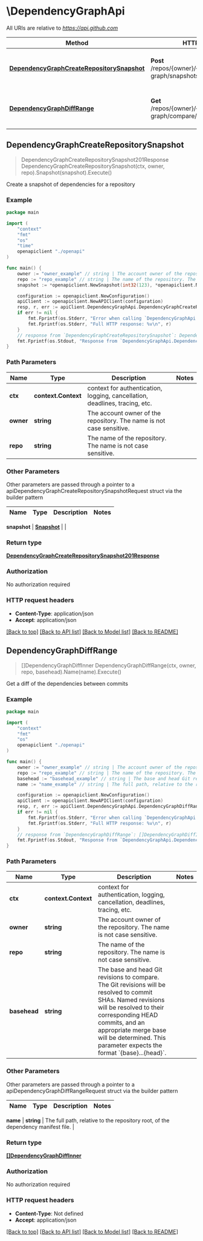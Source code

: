 # \DependencyGraphApi

All URIs are relative to *https://api.github.com*

Method | HTTP request | Description
------------- | ------------- | -------------
[**DependencyGraphCreateRepositorySnapshot**](DependencyGraphApi.md#DependencyGraphCreateRepositorySnapshot) | **Post** /repos/{owner}/{repo}/dependency-graph/snapshots | Create a snapshot of dependencies for a repository
[**DependencyGraphDiffRange**](DependencyGraphApi.md#DependencyGraphDiffRange) | **Get** /repos/{owner}/{repo}/dependency-graph/compare/{basehead} | Get a diff of the dependencies between commits



## DependencyGraphCreateRepositorySnapshot

> DependencyGraphCreateRepositorySnapshot201Response DependencyGraphCreateRepositorySnapshot(ctx, owner, repo).Snapshot(snapshot).Execute()

Create a snapshot of dependencies for a repository



### Example

```go
package main

import (
    "context"
    "fmt"
    "os"
    "time"
    openapiclient "./openapi"
)

func main() {
    owner := "owner_example" // string | The account owner of the repository. The name is not case sensitive.
    repo := "repo_example" // string | The name of the repository. The name is not case sensitive.
    snapshot := *openapiclient.NewSnapshot(int32(123), *openapiclient.NewSnapshotJob("5622a2b0-63f6-4732-8c34-a1ab27e102a11", "yourworkflowname_yourjobname"), "ddc951f4b1293222421f2c8df679786153acf689", "refs/heads/main", *openapiclient.NewSnapshotDetector("docker buildtime detector", "1.0.0", "http://example.com/docker-buildtimer-detector"), time.Now()) // Snapshot | 

    configuration := openapiclient.NewConfiguration()
    apiClient := openapiclient.NewAPIClient(configuration)
    resp, r, err := apiClient.DependencyGraphApi.DependencyGraphCreateRepositorySnapshot(context.Background(), owner, repo).Snapshot(snapshot).Execute()
    if err != nil {
        fmt.Fprintf(os.Stderr, "Error when calling `DependencyGraphApi.DependencyGraphCreateRepositorySnapshot``: %v\n", err)
        fmt.Fprintf(os.Stderr, "Full HTTP response: %v\n", r)
    }
    // response from `DependencyGraphCreateRepositorySnapshot`: DependencyGraphCreateRepositorySnapshot201Response
    fmt.Fprintf(os.Stdout, "Response from `DependencyGraphApi.DependencyGraphCreateRepositorySnapshot`: %v\n", resp)
}
```

### Path Parameters


Name | Type | Description  | Notes
------------- | ------------- | ------------- | -------------
**ctx** | **context.Context** | context for authentication, logging, cancellation, deadlines, tracing, etc.
**owner** | **string** | The account owner of the repository. The name is not case sensitive. | 
**repo** | **string** | The name of the repository. The name is not case sensitive. | 

### Other Parameters

Other parameters are passed through a pointer to a apiDependencyGraphCreateRepositorySnapshotRequest struct via the builder pattern


Name | Type | Description  | Notes
------------- | ------------- | ------------- | -------------


 **snapshot** | [**Snapshot**](Snapshot.md) |  | 

### Return type

[**DependencyGraphCreateRepositorySnapshot201Response**](DependencyGraphCreateRepositorySnapshot201Response.md)

### Authorization

No authorization required

### HTTP request headers

- **Content-Type**: application/json
- **Accept**: application/json

[[Back to top]](#) [[Back to API list]](../README.md#documentation-for-api-endpoints)
[[Back to Model list]](../README.md#documentation-for-models)
[[Back to README]](../README.md)


## DependencyGraphDiffRange

> []DependencyGraphDiffInner DependencyGraphDiffRange(ctx, owner, repo, basehead).Name(name).Execute()

Get a diff of the dependencies between commits



### Example

```go
package main

import (
    "context"
    "fmt"
    "os"
    openapiclient "./openapi"
)

func main() {
    owner := "owner_example" // string | The account owner of the repository. The name is not case sensitive.
    repo := "repo_example" // string | The name of the repository. The name is not case sensitive.
    basehead := "basehead_example" // string | The base and head Git revisions to compare. The Git revisions will be resolved to commit SHAs. Named revisions will be resolved to their corresponding HEAD commits, and an appropriate merge base will be determined. This parameter expects the format `{base}...{head}`.
    name := "name_example" // string | The full path, relative to the repository root, of the dependency manifest file. (optional)

    configuration := openapiclient.NewConfiguration()
    apiClient := openapiclient.NewAPIClient(configuration)
    resp, r, err := apiClient.DependencyGraphApi.DependencyGraphDiffRange(context.Background(), owner, repo, basehead).Name(name).Execute()
    if err != nil {
        fmt.Fprintf(os.Stderr, "Error when calling `DependencyGraphApi.DependencyGraphDiffRange``: %v\n", err)
        fmt.Fprintf(os.Stderr, "Full HTTP response: %v\n", r)
    }
    // response from `DependencyGraphDiffRange`: []DependencyGraphDiffInner
    fmt.Fprintf(os.Stdout, "Response from `DependencyGraphApi.DependencyGraphDiffRange`: %v\n", resp)
}
```

### Path Parameters


Name | Type | Description  | Notes
------------- | ------------- | ------------- | -------------
**ctx** | **context.Context** | context for authentication, logging, cancellation, deadlines, tracing, etc.
**owner** | **string** | The account owner of the repository. The name is not case sensitive. | 
**repo** | **string** | The name of the repository. The name is not case sensitive. | 
**basehead** | **string** | The base and head Git revisions to compare. The Git revisions will be resolved to commit SHAs. Named revisions will be resolved to their corresponding HEAD commits, and an appropriate merge base will be determined. This parameter expects the format &#x60;{base}...{head}&#x60;. | 

### Other Parameters

Other parameters are passed through a pointer to a apiDependencyGraphDiffRangeRequest struct via the builder pattern


Name | Type | Description  | Notes
------------- | ------------- | ------------- | -------------



 **name** | **string** | The full path, relative to the repository root, of the dependency manifest file. | 

### Return type

[**[]DependencyGraphDiffInner**](DependencyGraphDiffInner.md)

### Authorization

No authorization required

### HTTP request headers

- **Content-Type**: Not defined
- **Accept**: application/json

[[Back to top]](#) [[Back to API list]](../README.md#documentation-for-api-endpoints)
[[Back to Model list]](../README.md#documentation-for-models)
[[Back to README]](../README.md)

